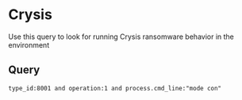 # Crysis

Use this query to look for running Crysis ransomware behavior in the environment

## Query
```
type_id:8001 and operation:1 and process.cmd_line:"mode con"

```
